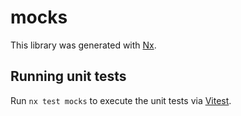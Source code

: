 # mocks

This library was generated with [Nx](https://nx.dev).

## Running unit tests

Run `nx test mocks` to execute the unit tests via [Vitest](https://vitest.dev/).
